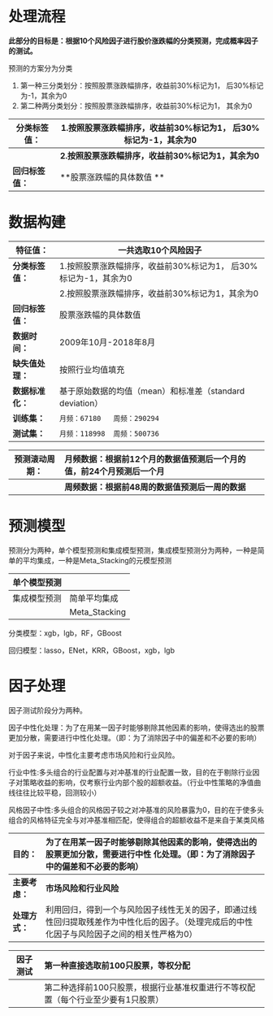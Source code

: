 # 处理流程

**此部分的目标是：根据10个风险因子进行股价涨跌幅的分类预测，完成概率因子的测试。**



预测的方案分为分类

1. 第一种三分类划分：按照股票涨跌幅排序，收益前30%标记为1， 后30%标记为-1，其余为0
2. 第二种两分类划分：按照股票涨跌幅排序，收益前30%标记为1， 其余为0

| 分类标签值：     | 1.按照股票涨跌幅排序，收益前30%标记为1， 后30%标记为-1，其余为0 |
| ---------------- | ------------------------------------------------------------ |
|                  | **2.按照股票涨跌幅排序，收益前30%标记为1，其余为0**          |
| **回归标签值：** | **股票涨跌幅的具体数值 **                                    |







# **数据构建**

| **特征值：**     | **一共选取10个风险因子**                                     |
| ---------------- | ------------------------------------------------------------ |
| **分类标签值：** | 1.按照股票涨跌幅排序，收益前30%标记为1， 后30%标记为-1，其余为0 |
|                  | 2.按照股票涨跌幅排序，收益前30%标记为1，其余为0              |
| **回归标签值：** | 股票涨跌幅的具体数值                                         |
| **数据时间：**   | 2009年10月-2018年8月                                         |
| **缺失值处理：** | 按照行业均值填充                                             |
| **数据标准化：** | 基于原始数据的均值（mean）和标准差（standard deviation）     |
| **训练集：**     | `月频：67180   周频：290294 `                                |
| **测试集：**     | `月频：118998  周频：500736`                                 |



| 预测滚动周期： | 月频数据：根据前12个月的数据值预测后一个月的值，前24个月预测后一个月 |
| -------------- | :----------------------------------------------------------- |
|                | **周频数据：根据前48周的数据值预测后一周的数据**             |







# 预测模型

预测分为两种，单个模型预测和集成模型预测，集成模型预测分为两种，一种是简单的平均集成，一种是Meta_Stacking的元模型预测

| 单个模型预测 |               |
| ------------ | ------------- |
| 集成模型预测 | 简单平均集成  |
|              | Meta_Stacking |

分类模型：xgb，lgb，RF，GBoost

回归模型：lasso，ENet，KRR，GBoost，xgb，lgb







# 因子处理

因子测试阶段分为两种。

因子中性化处理：为了在用某一因子时能够剔除其他因素的影响，使得选出的股票更加分散，需要进行中性化处理。（即：为了消除因子中的偏差和不必要的影响）

对于因子来说，中性化主要考虑市场风险和行业风险。

行业中性:多头组合的行业配置与对冲基准的行业配置一致，目的在于剔除行业因子对策略收益的影响，仅考察行业内部个股的超额收益。（行业中性策略的净值曲线往往比较平稳，回测较小）

风格因子中性:多头组合的风格因子较之对冲基准的风险暴露为0，目的在于使多头组合的风格特征完全与对冲基准相匹配，使得组合的超额收益不是来自于某类风格

| 目的：         | 为了在用某一因子时能够剔除其他因素的影响，使得选出的股票更加分散，需要进行中性 化处理。（即：为了消除因子中的偏差和不必要的影响） |
| :------------- | :----------------------------------------------------------- |
| **主要考虑：** | **市场风险和行业风险**                                       |
| **处理方式：** | 利用回归，得到一个与风险因子线性无关的因子，即通过线性回归提取残差作为中性化后的因子。（处理完成后的中性化因子与风险因子之间的相关性严格为0） |

| 因子测试 | 第一种直接选取前100只股票，等权分配                          |
| -------- | :----------------------------------------------------------- |
|          | 第二种选择前100只股票，根据行业基准权重进行不等权配置（每个行业至少要有1只股票） |

